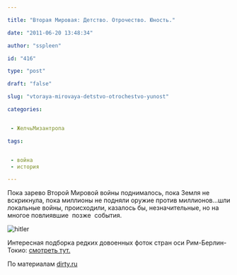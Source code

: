 ```yaml
---

title: "Вторая Мировая: Детство. Отрочество. Юность."

date: "2011-06-20 13:48:34"

author: "sspleen"

id: "416"

type: "post"

draft: "false"

slug: "vtoraya-mirovaya-detstvo-otrochestvo-yunost"

categories:


 - ЖелчьМизантропа

tags:


 - война
 - история

---
```

Пока зарево Второй Мировой войны поднималось, пока Земля не вскрикнула, пока миллионы не подняли оружие против миллионов...шли локальные войны, происходили, казалось бы, незначительные, но на многое повлиявшие  позже  события.

  
![](/uploads/2012/05/hitler.jpg "hitler")  
  
Интересная подборка редких довоенных фоток стран оси Рим-Берлин-Токио: [смотреть тут.](http://www.theatlantic.com/infocus/2011/06/world-war-ii-before-the-war/100089/)  
  
По материалам [dirty.ru](http://dirty.ru/comments/315916)